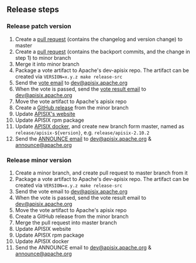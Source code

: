 <!--
#
# Licensed to the Apache Software Foundation (ASF) under one or more
# contributor license agreements.  See the NOTICE file distributed with
# this work for additional information regarding copyright ownership.
# The ASF licenses this file to You under the Apache License, Version 2.0
# (the "License"); you may not use this file except in compliance with
# the License.  You may obtain a copy of the License at
#
#     http://www.apache.org/licenses/LICENSE-2.0
#
# Unless required by applicable law or agreed to in writing, software
# distributed under the License is distributed on an "AS IS" BASIS,
# WITHOUT WARRANTIES OR CONDITIONS OF ANY KIND, either express or implied.
# See the License for the specific language governing permissions and
# limitations under the License.
#
-->

## Release steps

### Release patch version

1. Create a [pull request](https://github.com/apache/apisix/commit/d13e7f7f0b3f6001cb634598e533a23658927285) (contains the changelog and version change) to master
2. Create a [pull request](https://github.com/apache/apisix/commit/19587ed9f71dd20c5e8dbdc2f79c8f96296e73e3) (contains the backport commits, and the change in step 1) to minor branch
3. Merge it into minor branch
4. Package a vote artifact to Apache's dev-apisix repo. The artifact can be created
via `VERSION=x.y.z make release-src`
5. Send the [vote email](https://lists.apache.org/thread/vq4qtwqro5zowpdqhx51oznbjy87w9d0) to dev@apisix.apache.org
6. When the vote is passed, send the [vote result email](https://lists.apache.org/thread/k2frnvj4zj9oynsbr7h7nd6n6m3q5p89) to dev@apisix.apache.org
7. Move the vote artifact to Apache's apisix repo
8. Create a [GitHub release](https://github.com/apache/apisix/releases/tag/2.10.2) from the minor branch
9. Update [APISIX's website](https://github.com/apache/apisix-website/commit/f9104bdca50015722ab6e3714bbcd2d17e5c5bb3)
10. Update APISIX rpm package
11. Update [APISIX docker](https://github.com/apache/apisix-docker/commit/829d45559c303bea7edde5bebe9fcf4938071601), and create new branch form master, named as `release/apisix-${version}`, e.g. `release/apisix-2.10.2`
12. Send the [ANNOUNCE email](https://lists.apache.org/thread.html/ree7b06e6eac854fd42ba4f302079661a172f514a92aca2ef2f1aa7bb%40%3Cdev.apisix.apache.org%3E) to dev@apisix.apache.org & announce@apache.org

### Release minor version

1. Create a minor branch, and create pull request to master branch from it
2. Package a vote artifact to Apache's dev-apisix repo. The artifact can be created
via `VERSION=x.y.z make release-src`
3. Send the vote email to dev@apisix.apache.org
4. When the vote is passed, send the vote result email to dev@apisix.apache.org
5. Move the vote artifact to Apache's apisix repo
6. Create a GitHub release from the minor branch
7. Merge the pull request into master branch
8. Update APISIX website
9. Update APISIX rpm package
10. Update APISIX docker
11. Send the ANNOUNCE email to dev@apisix.apache.org & announce@apache.org
